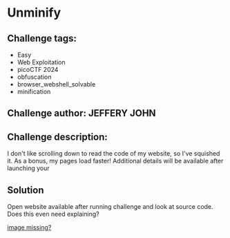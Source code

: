 # Unminify
## Challenge tags:
- Easy
- Web Exploitation
- picoCTF 2024
- obfuscation
- browser_webshell_solvable
- minification

## Challenge author:  JEFFERY JOHN
## Challenge description:
I don't like scrolling down to read the code of my website, so I've squished it. As a bonus, my pages load faster!
Additional details will be available after launching your


## Solution
Open website available after running challenge and look at source code. Does this even need explaining?

[image missing?](./content/Unminify_01.PNG)

